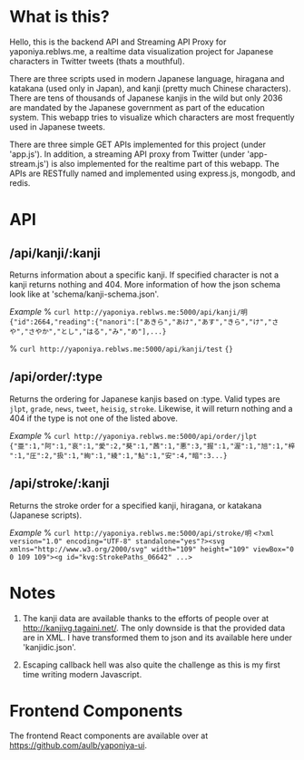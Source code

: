 # What is this?
Hello, this is the backend API and Streaming API Proxy for yaponiya.reblws.me, a realtime data visualization project for Japanese characters in Twitter tweets (thats a mouthful). 

There are three scripts used in modern Japanese language, hiragana and katakana (used only in Japan), and kanji (pretty much Chinese characters). There are tens of thousands of Japanese kanjis in the wild but only 2036 are mandated by the Japanese government as part of the education system. This webapp tries to visualize which characters are most frequently used in Japanese tweets.

There are three simple GET APIs implemented for this project (under 'app.js'). In addition, a streaming API proxy from Twitter (under 'app-stream.js') is also implemented for the realtime part of this webapp. The APIs are RESTfully named and implemented using express.js, mongodb, and redis.

# API
## /api/kanji/:kanji 
Returns information about a specific kanji. If specified character is not a kanji returns nothing and 404. More information of how the json schema look like at 'schema/kanji-schema.json'.

*Example*
% `curl http://yaponiya.reblws.me:5000/api/kanji/明`
`{"id":2664,"reading":{"nanori":["あきら","あけ","あす","きら","け","さや","さやか","とし","はる","み","め"],...}`

% `curl http://yaponiya.reblws.me:5000/api/kanji/test`
`{}`

## /api/order/:type
Returns the ordering for Japanese kanjis based on :type. Valid types are `jlpt`, `grade`, `news`, `tweet`, `heisig`, `stroke`. Likewise, it will return nothing and a 404 if the type is not one of the listed above.

*Example*
% `curl http://yaponiya.reblws.me:5000/api/order/jlpt`
`{"亜":1,"阿":1,"哀":1,"愛":2,"葵":1,"茜":1,"悪":3,"握":1,"渥":1,"旭":1,"梓":1,"圧":2,"扱":1,"絢":1,"綾":1,"鮎":1,"安":4,"暗":3...}`

## /api/stroke/:kanji
Returns the stroke order for a specified kanji, hiragana, or katakana (Japanese scripts).

*Example*
% `curl http://yaponiya.reblws.me:5000/api/stroke/明`
`<?xml version="1.0" encoding="UTF-8" standalone="yes"?><svg xmlns="http://www.w3.org/2000/svg" width="109" height="109" viewBox="0 0 109 109"><g id="kvg:StrokePaths_06642" ...>`


# Notes
1) The kanji data are available thanks to the efforts of people over at http://kanjivg.tagaini.net/. The only downside is that the provided data are in XML. I have transformed them to json and its available here under 'kanjidic.json'.

2) Escaping callback hell was also quite the challenge as this is my first time writing modern Javascript.

# Frontend Components
The frontend React components are available over at https://github.com/aulb/yaponiya-ui.

